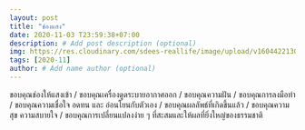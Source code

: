 ```yaml
---
layout: post
title: "ช่องแสง"
date: 2020-11-03 T23:59:38+07:00
description: # Add post description (optional)
img: https://res.cloudinary.com/sdees-reallife/image/upload/v1604422130/IMG_3647.jpg # Add image post (optional)
tags: [2020-11]
author: # Add name author (optional)
---
```

ขอบคุณช่องให้แสงเข้า / ขอบคุณเครื่องดูดระบายอากาศออก / ขอบคุณความฝัน / ขอบคุณการลงมือทำ / ขอบคุณความเชื่อใจ อดทน และ อ่อนโยนกับตัวเอง / ขอบคุณผลลัพธ์ที่เกิดขึ้นแล้ว / ขอบคุณความสุข ความสบายใจ / ขอบคุณการเปลี่ยนแปลงง่าย ๆ ที่สะสมและให้ผลที่ยิ่งใหญ่ของธรรมชาติ

<i class="fa fa-child" style="color:plum"></i>
